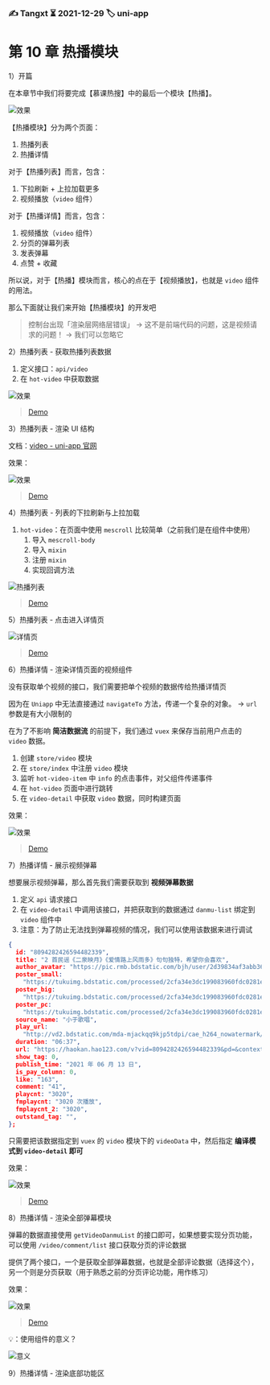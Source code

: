 ### ✍️ Tangxt ⏳ 2021-12-29 🏷️ uni-app

# 第 10 章 热播模块

1）开篇

在本章节中我们将要完成【慕课热搜】中的最后一个模块【热播】。

![效果](assets/img/2021-12-29-15-05-56.png)

【热播模块】分为两个页面：

1. 热播列表
2. 热播详情

对于【热播列表】而言，包含：

1. 下拉刷新  + 上拉加载更多
2. 视频播放（`video` 组件）

对于【热播详情】而言，包含：

1. 视频播放（`video` 组件）
2. 分页的弹幕列表
3. 发表弹幕
4. 点赞 + 收藏

所以说，对于【热播】模块而言，核心的点在于【视频播放】，也就是 `video` 组件的用法。

那么下面就让我们来开始【热播模块】的开发吧

> 控制台出现「渲染层网络层错误」 -> 这不是前端代码的问题，这是视频请求的问题！ -> 我们可以忽略它

2）热播列表 - 获取热播列表数据

1. 定义接口：`api/video`
2. 在 `hot-video` 中获取数据

![效果](assets/img/2021-12-29-18-09-15.png)

> [Demo](https://github.com/ppambler/imooc-uni-app/commit/b6c14dd)

3）热播列表 - 渲染 UI 结构

文档：[video - uni-app 官网](https://uniapp.dcloud.io/component/video)

效果：

![效果](assets/img/2021-12-29-19-13-49.png)

> [Demo](https://github.com/ppambler/imooc-uni-app/commit/b07a3aa)

4）热播列表 - 列表的下拉刷新与上拉加载

1. `hot-video`：在页面中使用 `mescroll` 比较简单（之前我们是在组件中使用）
   1. 导入 `mescroll-body`
   2. 导入 `mixin`
   3. 注册 `mixin`
   4. 实现回调方法

![热播列表](assets/img/2021-12-29-19-42-43.png)

> [Demo](https://github.com/ppambler/imooc-uni-app/commit/cf950bb)

5）热播列表 - 点击进入详情页

![详情页](assets/img/2021-12-29-20-09-02.png)

> [Demo](https://github.com/ppambler/imooc-uni-app/commit/feda621)

6）热播详情 - 渲染详情页面的视频组件

没有获取单个视频的接口，我们需要把单个视频的数据传给热播详情页

因为在 `Uniapp` 中无法直接通过 `navigateTo` 方法，传递一个复杂的对象。 -> `url` 参数是有大小限制的

在为了不影响 **简洁数据流** 的前提下，我们通过 `vuex` 来保存当前用户点击的 `video` 数据。

1. 创建 `store/video` 模块
2. 在 `store/index` 中注册 `video` 模块
3. 监听 `hot-video-item` 中 `info` 的点击事件，对父组件传递事件
4. 在 `hot-video` 页面中进行跳转
5. 在 `video-detail` 中获取 `video` 数据，同时构建页面

效果：

![效果](assets/img/2021-12-29-21-12-44.png)

> [Demo](https://github.com/ppambler/imooc-uni-app/commit/d31fbfa)

7）热播详情 - 展示视频弹幕

想要展示视频弹幕，那么首先我们需要获取到 **视频弹幕数据**

1. 定义 `api` 请求接口
2. 在 `video-detail` 中调用该接口，并把获取到的数据通过 `danmu-list` 绑定到 `video` 组件中
3. 注意：为了防止无法找到弹幕视频的情况，我们可以使用该数据来进行调试

``` json
{
  id: "8094282426594482339",
  title: "2 首民谣《二泉映月》《爱情路上风雨多》句句独特，希望你会喜欢",
  author_avatar: "https://pic.rmb.bdstatic.com/bjh/user/2d39834af3abb3648bf481159561c25f.jpeg?x-bce-process=image/resize,m_lfit,w_200,h_200&autime=11152",
  poster_small:
    "https://tukuimg.bdstatic.com/processed/2cfa34e3dc199083960fdc0281edd472.jpeg@s_0,w_660,h_370,q_80",
  poster_big:
    "https://tukuimg.bdstatic.com/processed/2cfa34e3dc199083960fdc0281edd472.jpeg@s_0,w_660,h_370,q_80",
  poster_pc:
    "https://tukuimg.bdstatic.com/processed/2cfa34e3dc199083960fdc0281edd472.jpeg@s_0,w_660,h_370,q_80,f_webp",
  source_name: "小于歌唱",
  play_url:
    "http://vd2.bdstatic.com/mda-mjackqq9kjp5tdpi/cae_h264_nowatermark/1633943179857973669/mda-mjackqq9kjp5tdpi.mp4?v_from_s=hkapp-haokan-hbe",
  duration: "06:37",
  url: "https://haokan.hao123.com/v?vid=8094282426594482339&pd=&context=",
  show_tag: 0,
  publish_time: "2021 年 06 月 13 日",
  is_pay_column: 0,
  like: "163",
  comment: "41",
  playcnt: "3020",
  fmplaycnt: "3020 次播放",
  fmplaycnt_2: "3020",
  outstand_tag: "",
};
```

只需要把该数据指定到 `vuex` 的 `video` 模块下的 `videoData` 中，然后指定 **编译模式到 `video-detail` 即可**

效果：

![效果](assets/img/2021-12-29-23-38-10.png)

> [Demo](https://github.com/ppambler/imooc-uni-app/commit/e1f1e9a)

8）热播详情 - 渲染全部弹幕模块

弹幕的数据直接使用 `getVideoDanmuList` 的接口即可，如果想要实现分页功能，可以使用 `/video/comment/list` 接口获取分页的评论数据

提供了两个接口，一个是获取全部弹幕数据，也就是全部评论数据（选择这个），另一个则是分页获取（用于熟悉之前的分页评论功能，用作练习）

效果：

![效果](assets/img/2021-12-29-23-46-12.png)

> [Demo](https://github.com/ppambler/imooc-uni-app/commit/acbcf62)

💡：使用组件的意义？

![意义](assets/img/2021-12-29-23-47-53.png)

9）热播详情 - 渲染底部功能区


